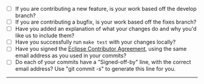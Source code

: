 - [ ] If you are contributing a new feature, is your work based off the develop branch?
- [ ] If you are contributing a bugfix, is your work based off the fixes branch?
- [ ] Have you added an explanation of what your changes do and why you'd like us to include them?
- [ ] Have you successfully run `make test` with your changes locally?
- [ ] Have you signed the [Eclipse Contributor Agreement](https://www.eclipse.org/legal/ECA.php), using the same email address as you used in your commits?
- [ ] Do each of your commits have a "Signed-off-by" line, with the correct email address? Use "git commit -s" to generate this line for you.

-----
